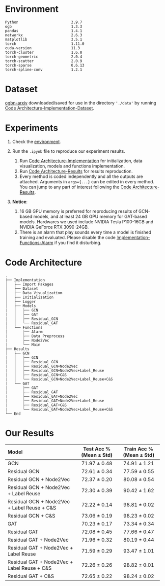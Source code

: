 # Environment

    Python                        3.9.7
    ogb                           1.3.3
    pandas                        1.4.1
    networkx                      2.6.3
    matplotlib                    3.5.1
    torch                         1.11.0
    cuda-version                  11.3
    torch-cluster                 1.6.0
    torch-geometric               2.0.4
    torch-scatter                 2.0.9
    torch-sparse                  0.6.13
    torch-spline-conv             1.2.1

# Dataset

[ogbn-arxiv](https://ogb.stanford.edu/docs/nodeprop/#ogbn-arxiv) downloaded/saved for use in the directory `'./data'` by running [Code Architecture-Implementation-Dataset](#Code-Architecture).

# Experiments

1. Check the [environment](#Environment).

2. Run the `.ipynb` file to reproduce our experiment results.
   1. Run [Code Architecture-Implementation](#Code-Architecture) for initialization, data visualization, models and functions implementation.
   2. Run [Code Architecture-Results](#Code-Architecture) for results reproduction.
   3. Every method is coded independently and all the outputs are attached. Arguments in `args={...}`  can be edited in every method. You can jump to any part of interest following the [Code Architecture-Results](#Code-Architecture).

3. **Notice**:
   1. 16 GB GPU memory is preferred for reproducing results of GCN-based models, and at least 24 GB GPU memory for GAT-based models. Hardwares we used include NVIDIA Tesla P100-16GB and NVIDIA GeForce RTX 3090-24GB.
   2. There is an alarm that play sounds every time a model is finished training and evaluated. Please disable the code [Implementation-Functions-Alarm](#Code-Architecture) if you find it disturbing.

# Code Architecture

    .
    ├── Implementation
    │   ├── Import Pakages
    │   ├── Dataset
    │   ├── Data Visualization
    │   ├── Initialization
    │   ├── Logger
    │   ├── Models
    |   │   ├── GCN
    |   │   ├── GAT
    |   │   ├── Residual_GCN
    |   │   └── Residual_GAT
    │   └── Functions
    |       ├── Alarm
    |       ├── Data Preprocess
    |       ├── Node2Vec
    |       └── Main
    ├── Results
    │   ├── GCN
    |   │   ├── GCN
    |   │   ├── Residual_GCN
    |   │   ├── Residual_GCN+Node2Vec
    |   │   ├── Residual_GCN+Node2Vec+Label_Reuse
    |   │   ├── Residual_GCN+C&S
    |   │   └── Residual_GCN+Node2Vec+Label_Reuse+C&S
    |   └── GAT
    |       ├── GAT
    |       ├── Residual_GAT
    |       ├── Residual_GAT+Node2Vec
    |       ├── Residual_GAT+Node2Vec+Label_Reuse
    |       ├── Residual_GAT+C&S
    |       └── Residual_GAT+Node2Vec+Label_Reuse+C&S
    └── End

# Our Results

Model | Test Acc % (Mean ± Std) | Train Acc % (Mean ± Std)
:-|:-:|:-:
GCN|71.97 ± 0.48|74.91 ± 1.21
Residual GCN|72.61 ± 0.34|77.59 ± 0.55
Residual GCN + Node2Vec|72.37 ± 0.20|80.08 ± 0.54
Residual GCN + Node2Vec + Label Reuse|72.30 ± 0.39|90.42 ± 1.62
Residual GCN + Node2Vec + Label Reuse + C&S|72.22 ± 0.14|98.81 ± 0.02
Residual GCN + C&S|73.06 ± 0.19|98.23 ± 0.02
GAT|70.23 ± 0.17|73.34 ± 0.34
Residual GAT|72.08 ± 0.45|77.66 ± 0.47
Residual GAT + Node2Vec|71.96 ± 0.32|80.19 ± 0.44
Residual GAT + Node2Vec + Label Reuse|71.59 ± 0.29|93.47 ± 1.01
Residual GAT + Node2Vec + Label Reuse + C&S|72.26 ± 0.26|98.82 ± 0.01
Residual GAT + C&S|72.65 ± 0.22|98.24 ± 0.02
